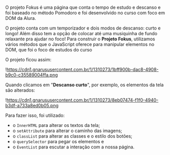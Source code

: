 O projeto Fokus é uma página que conta o tempo de estudo e descanso e foi baseado no método Pomodoro e foi desenvolvido no curso com foco em DOM da Alura.

O projeto conta com um temporizador e dois modos de descanso: curto e longo! Além disso tem a opção de colocar até uma musiquinha de fundo relaxante pra ajudar no foco!
Para construir o **Projeto Fokus**, utilizamos vários métodos que o JavaScript oferece para manipular elementos no DOM, que foi o foco de estudos do curso

O projeto ficou assim:

!https://cdn1.gnarususercontent.com.br/1/1310273/1bff900b-dac8-4908-b9c0-c35589004ffa.png

Quando clicamos em "**Descanso curto**", por exemplo, os elementos da tela são alterados:

!https://cdn1.gnarususercontent.com.br/1/1310273/8eb07474-f1f0-4940-b3df-a733a8ed0b05.png

Para fazer isso, foi utilizado:

- o `InnerHTML` para alterar os textos da tela;
- o `setAttribute` para alterar o caminho das imagens;
- o `classList` para alterar as classes e o estilo dos botões;
- o `querySelector` para pegar os elementos e
- o `EventList` para escutar a interação com a nossa página.
